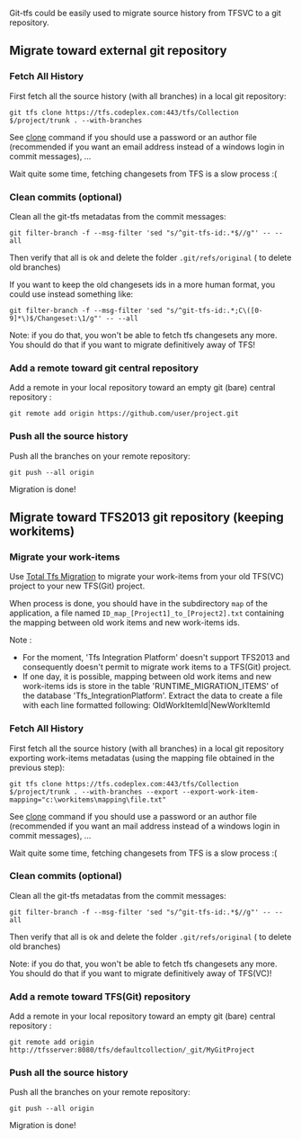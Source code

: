 Git-tfs could be easily used to migrate source history from TFSVC to a git repository.

## Migrate toward external git repository

### Fetch All History

First fetch all the source history (with all branches) in a local git repository:

    git tfs clone https://tfs.codeplex.com:443/tfs/Collection $/project/trunk . --with-branches

See [clone](../commands/clone.md) command if you should use a password or an author file
 (recommended if you want an email address instead of a windows login in commit messages), ...

Wait quite some time, fetching changesets from TFS is a slow process :(
 
### Clean commits (optional)

Clean all the git-tfs metadatas from the commit messages:

    git filter-branch -f --msg-filter 'sed "s/^git-tfs-id:.*$//g"' -- --all
	
Then verify that all is ok and delete the folder `.git/refs/original` ( to delete old branches)

If you want to keep the old changesets ids in a more human format, you could use instead something like:

    git filter-branch -f --msg-filter 'sed "s/^git-tfs-id:.*;C\([0-9]*\)$/Changeset:\1/g"' -- --all

Note: if you do that, you won't be able to fetch tfs changesets any more.
You should do that if you want to migrate definitively away of TFS!



### Add a remote toward git central repository

Add a remote in your local repository toward an empty git (bare) central repository :

    git remote add origin https://github.com/user/project.git

### Push all the source history

Push all the branches on your remote repository:

    git push --all origin

Migration is done!

## Migrate toward TFS2013 git repository (keeping workitems)

### Migrate your work-items
Use [Total Tfs Migration](https://totaltfsmigration.codeplex.com/) to migrate your work-items from your old TFS(VC) project to your new TFS(Git) project.

When process is done, you should have in the subdirectory `map` of the application,
 a file named `ID_map_[Project1]_to_[Project2].txt` containing the mapping between 
 old work items and new work-items ids.

Note :
- For the moment, 'Tfs Integration Platform' doesn't support TFS2013 and consequently doesn't permit to migrate work items to a TFS(Git) project.
- If one day, it is possible, mapping between old work items and new work-items ids is store in the table 'RUNTIME_MIGRATION_ITEMS' of the database 'Tfs_IntegrationPlatform'.
Extract the data to create a file with each line formatted following: OldWorkItemId|NewWorkItemId

### Fetch All History

First fetch all the source history (with all branches) in a local git repository exporting work-items metadatas (using the mapping file obtained in the previous step):

    git tfs clone https://tfs.codeplex.com:443/tfs/Collection $/project/trunk . --with-branches --export --export-work-item-mapping="c:\workitems\mapping\file.txt"

See [clone](../commands/clone.md) command if you should use a password or an author file
 (recommended if you want an mail address instead of a windows login in commit messages), ...

Wait quite some time, fetching changesets from TFS is a slow process :(
 
### Clean commits (optional)

Clean all the git-tfs metadatas from the commit messages:

    git filter-branch -f --msg-filter 'sed "s/^git-tfs-id:.*$//g"' -- --all
	
Then verify that all is ok and delete the folder `.git/refs/original` ( to delete old branches)

Note: if you do that, you won't be able to fetch tfs changesets any more.
You should do that if you want to migrate definitively away of TFS(VC)!

### Add a remote toward TFS(Git) repository

Add a remote in your local repository toward an empty git (bare) central repository :

    git remote add origin http://tfsserver:8080/tfs/defaultcollection/_git/MyGitProject

### Push all the source history

Push all the branches on your remote repository:

    git push --all origin

Migration is done!


